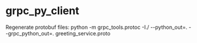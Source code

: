# grpc_py_client

Regenerate protobuf files:
python -m grpc_tools.protoc -I./ --python_out=. --grpc_python_out=. greeting_service.proto
